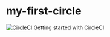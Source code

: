 # my-first-circle
[![CircleCI](https://circleci.com/gh/astericky/my-first-circleci.svg?style=svg)](https://circleci.com/gh/astericky/my-first-circleci)
Getting started with CircleCI